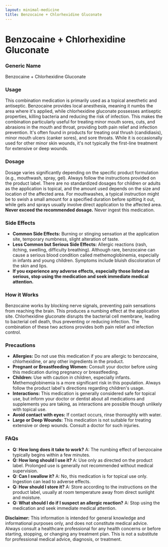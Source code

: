 ```yaml
---
layout: minimal-medicine
title: Benzocaine + Chlorhexidine Gluconate
---
```


# Benzocaine + Chlorhexidine Gluconate
### Generic Name
Benzocaine + Chlorhexidine Gluconate

### Usage

This combination medication is primarily used as a topical anesthetic and antiseptic.  Benzocaine provides local anesthesia, meaning it numbs the area where it's applied, while chlorhexidine gluconate possesses antiseptic properties, killing bacteria and reducing the risk of infection.  This makes the combination particularly useful for treating minor mouth sores, cuts, and abrasions in the mouth and throat, providing both pain relief and infection prevention.  It's often found in products for treating oral thrush (candidiasis), minor mouth ulcers (canker sores), and sore throats.  While it is occasionally used for other minor skin wounds, it's not typically the first-line treatment for extensive or deep wounds.

### Dosage

Dosage varies significantly depending on the specific product formulation (e.g., mouthwash, spray, gel). Always follow the instructions provided on the product label.  There are no standardized dosages for children or adults as the application is topical, and the amount used depends on the size and location of the affected area.  For mouthwashes, a typical instruction might be to swish a small amount for a specified duration before spitting it out, while gels and sprays usually involve direct application to the affected area.  **Never exceed the recommended dosage.**  Never ingest this medication.

### Side Effects

* **Common Side Effects:**  Burning or stinging sensation at the application site, temporary numbness, slight alteration of taste.
* **Less Common but Serious Side Effects:** Allergic reactions (rash, itching, swelling, difficulty breathing).  Although rare, benzocaine can cause a serious blood condition called methemoglobinemia, especially in infants and young children.  Symptoms include bluish discoloration of the skin and lips.
* **If you experience any adverse effects, especially those listed as serious, stop using the medication and seek immediate medical attention.**

### How it Works

Benzocaine works by blocking nerve signals, preventing pain sensations from reaching the brain. This produces a numbing effect at the application site.  Chlorhexidine gluconate disrupts the bacterial cell membrane, leading to bacterial cell death, thus preventing or reducing infection.  The combination of these two actions provides both pain relief and infection control.

### Precautions

* **Allergies:**  Do not use this medication if you are allergic to benzocaine, chlorhexidine, or any other ingredients in the product.
* **Pregnant or Breastfeeding Women:**  Consult your doctor before using this medication during pregnancy or breastfeeding.
* **Children:**  Use with caution in children, especially infants.  Methemoglobinemia is a more significant risk in this population.  Always follow the product label's directions regarding children's usage.
* **Interactions:**  This medication is generally considered safe for topical use, but inform your doctor or dentist about all medications and supplements you are taking, as interactions are possible though unlikely with topical use.
* **Avoid contact with eyes:**  If contact occurs, rinse thoroughly with water.
* **Large or Deep Wounds:**  This medication is not suitable for treating extensive or deep wounds. Consult a doctor for such injuries.


### FAQs

* **Q: How long does it take to work?**  A: The numbing effect of benzocaine typically begins within a few minutes.
* **Q: How long should I use it?** A:  Use only as directed on the product label.  Prolonged use is generally not recommended without medical supervision.
* **Q: Can I swallow it?** A: No, this medication is for topical use only. Ingestion can lead to adverse effects.
* **Q: How should I store it?** A: Store according to the instructions on the product label, usually at room temperature away from direct sunlight and moisture.
* **Q: What should I do if I suspect an allergic reaction?** A: Stop using the medication and seek immediate medical attention.


**Disclaimer:** This information is intended for general knowledge and informational purposes only, and does not constitute medical advice.  Always consult a healthcare professional for any health concerns or before starting, stopping, or changing any treatment plan.  This is not a substitute for professional medical advice, diagnosis, or treatment.
